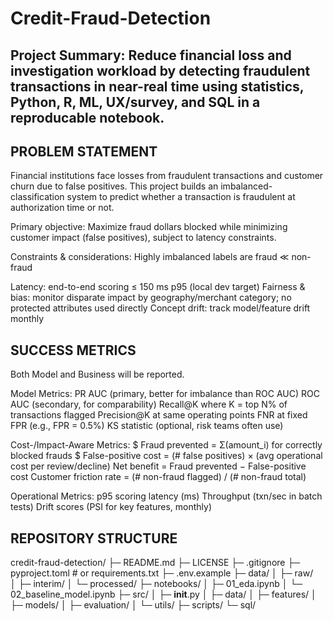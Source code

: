 # Credit-Fraud-Detection
## Project Summary: Reduce financial loss and investigation workload by detecting fraudulent transactions in near-real time using statistics, Python, R, ML, UX/survey, and SQL in a reproducable notebook.

## PROBLEM STATEMENT
Financial institutions face losses from fraudulent transactions and customer churn due to false positives. This project builds an imbalanced-classification system to predict whether a transaction is fraudulent at authorization time or not.

Primary objective:
Maximize fraud dollars blocked while minimizing customer impact (false positives), subject to latency constraints.

Constraints & considerations:
Highly imbalanced labels are fraud ≪ non-fraud

Latency: end-to-end scoring ≤ 150 ms p95 (local dev target)
Fairness & bias: monitor disparate impact by geography/merchant category; no protected attributes used directly
Concept drift: track model/feature drift monthly

## SUCCESS METRICS

Both Model and Business will be reported.

Model Metrics:
PR AUC (primary, better for imbalance than ROC AUC)
ROC AUC (secondary, for comparability)
Recall@K where K = top N% of transactions flagged
Precision@K at same operating points
FNR at fixed FPR (e.g., FPR = 0.5%)
KS statistic (optional, risk teams often use)

Cost-/Impact-Aware Metrics:
$ Fraud prevented = Σ(amount_i) for correctly blocked frauds
$ False-positive cost = (# false positives) × (avg operational cost per review/decline)
Net benefit = Fraud prevented − False-positive cost
Customer friction rate = (# non-fraud flagged) / (# non-fraud total)

Operational Metrics:
p95 scoring latency (ms)
Throughput (txn/sec in batch tests)
Drift scores (PSI for key features, monthly)

## REPOSITORY STRUCTURE

credit-fraud-detection/
├─ README.md
├─ LICENSE
├─ .gitignore
├─ pyproject.toml              # or requirements.txt
├─ .env.example
├─ data/
│  ├─ raw/                     
│  ├─ interim/
│  └─ processed/
├─ notebooks/
│  ├─ 01_eda.ipynb
│  └─ 02_baseline_model.ipynb
├─ src/
│  ├─ __init__.py
│  ├─ data/
│  ├─ features/
│  ├─ models/
│  ├─ evaluation/
│  └─ utils/
├─ scripts/
└─ sql/


